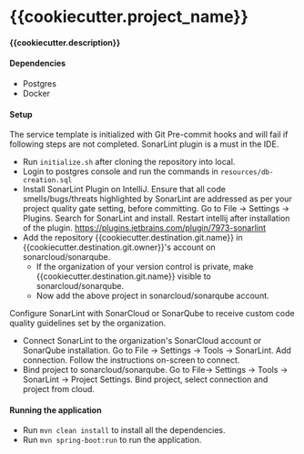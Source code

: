 # {{cookiecutter.project_name}}

#### {{cookiecutter.description}}

#### Dependencies

- Postgres
- Docker

#### Setup

The service template is initialized with Git Pre-commit hooks and will fail if 
following steps are not completed. SonarLint plugin is a must in the IDE. 

- Run `initialize.sh` after cloning the repository into local.
- Login to postgres console and run the commands in `resources/db-creation.sql`
- Install SonarLint Plugin on IntelliJ. Ensure that all code smells/bugs/threats 
  highlighted by SonarLint are addressed as per your project quality gate 
  setting, before committing. Go to File -> Settings -> Plugins. Search for
  SonarLint and install. Restart intellij after installation of the plugin.
  https://plugins.jetbrains.com/plugin/7973-sonarlint
- Add the repository {{cookiecutter.destination.git.name}} in {{cookiecutter.destination.git.owner}}'s 
  account on sonarcloud/sonarqube. 
  - If the organization of your version control is private, make {{cookiecutter.destination.git.name}}
    visible to sonarcloud/sonarqube. 
  - Now add the above project in sonarcloud/sonarqube account. 

Configure SonarLint with SonarCloud or SonarQube to receive custom code quality 
guidelines set by the organization. 
- Connect SonarLint to the organization's SonarCloud account or SonarQube
  installation. Go to File -> Settings -> Tools -> SonarLint. Add connection.
  Follow the instructions on-screen to connect.
- Bind project to sonarcloud/sonarqube. Go to File-> Settings -> Tools -> SonarLint
  -> Project Settings. Bind project, select connection and project from cloud.

#### Running the application

- Run `mvn clean install` to install all the dependencies.
- Run `mvn spring-boot:run` to run the application.
